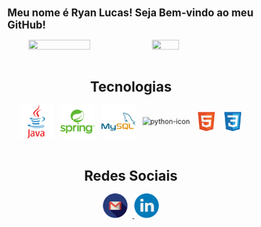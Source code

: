 ## Meu nome é Ryan Lucas! Seja Bem-vindo ao meu GitHub!

<div style="display: flex; justify-content: center;">
  <img style="height: 100%; width: 50%;" src="https://github-readme-stats.vercel.app/api?username=RyanLCampos&show_icons=true&theme=tokyonight&include_all_commits=true" />
  <img style="height: 100%; width: 33%;" src="https://github-readme-stats.vercel.app/api/top-langs/?username=ryanlcampos&layout=compact&langs_count=16&theme=tokyonight" />
</div>

<br>

<div align="center">
  <h1 align="center">Tecnologias</h1>
  <div style="display: inline-block; margin-bottom: 20px;">
    <img align="center" height="70" width="70" alt="java-icon" src="https://github.com/devicons/devicon/blob/master/icons/java/java-original-wordmark.svg" style="margin-right: 10px;">
    <img align="center" height="70" width="70" alt="spring-icon" src="https://github.com/devicons/devicon/blob/ca28c779441053191ff11710fe24a9e6c23690d6/icons/spring/spring-original-wordmark.svg#L1" style="margin-right: 10px;">
    <img align="center" height="70" width="70" alt="mysql-icon" src="https://github.com/devicons/devicon/blob/master/icons/mysql/mysql-original-wordmark.svg" style="margin-right: 10px;">
    <img align="center" height="40" width="40" alt="python-icon" src="https://raw.githubusercontent.com/jmnote/z-icons/master/svg/python.svg" style="margin-right: 10px;">
    <img align="center" height="40" width="40" alt="html-icon" src="https://raw.githubusercontent.com/devicons/devicon/master/icons/html5/html5-original.svg" style="margin-right: 10px;">
    <img align="center" height="40" width="40" alt="css-icon" src="https://raw.githubusercontent.com/devicons/devicon/master/icons/css3/css3-original.svg">
  </div>

  <br>

  <h1 align="center">Redes Sociais</h1>
  <div style="text-align: center;">
    <a href="mailto:ryanlcampos19@gmail.com">
      <img height="50" width="50" src="gmailredondo.png" style="margin-right: 10px;">
    </a>
    <a href="https://www.linkedin.com/in/ryan-lucas-pires-campos-56a9a7227/" target="_blank">
      <img height="50" width="50" src="linkedin.png">
    </a>
  </div>
</div>
